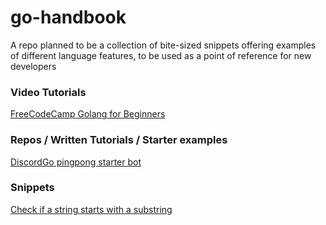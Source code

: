# go-handbook
A repo planned to be a collection of bite-sized snippets offering examples of different language features, to be used as a point of reference for new developers

### Video Tutorials
[FreeCodeCamp Golang for Beginners](https://www.youtube.com/watch?v=YS4e4q9oBaU)

### Repos / Written Tutorials / Starter examples
[DiscordGo pingpong starter bot](https://github.com/bwmarrin/discordgo/blob/master/examples/pingpong/main.go)

### Snippets
[Check if a string starts with a substring](https://gist.github.com/flaviocopes/6717857ca7ba7266d41330329eeb5ad0)

